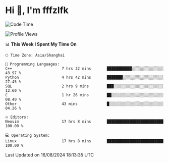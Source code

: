 # Hi 👋, I'm fffzlfk

<!--START_SECTION:waka-->
![Code Time](http://img.shields.io/badge/Code%20Time-904%20hrs%2034%20mins-blue)

![Profile Views](http://img.shields.io/badge/Profile%20Views-0-blue)

📊 **This Week I Spent My Time On** 

```text
🕑︎ Time Zone: Asia/Shanghai

💬 Programming Languages: 
C++                      7 hrs 32 mins       ███████████░░░░░░░░░░░░░░   43.97 % 
Python                   4 hrs 42 mins       ███████░░░░░░░░░░░░░░░░░░   27.45 % 
SQL                      2 hrs 9 mins        ███░░░░░░░░░░░░░░░░░░░░░░   12.60 % 
C                        1 hr 26 mins        ██░░░░░░░░░░░░░░░░░░░░░░░   08.40 % 
Other                    43 mins             █░░░░░░░░░░░░░░░░░░░░░░░░   04.26 % 

🔥 Editors: 
Neovim                   17 hrs 8 mins       █████████████████████████   100.00 % 

💻 Operating System: 
Linux                    17 hrs 8 mins       █████████████████████████   100.00 % 
```


 Last Updated on 16/08/2024 18:13:35 UTC
<!--END_SECTION:waka-->
